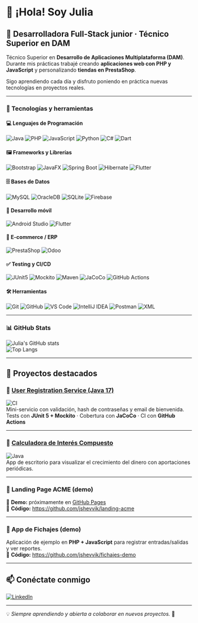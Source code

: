 # 👋 ¡Hola! Soy Julia  

## 🚀 Desarrolladora Full-Stack junior · Técnico Superior en DAM  

Técnico Superior en **Desarrollo de Aplicaciones Multiplataforma (DAM)**.  
Durante mis prácticas trabajé creando **aplicaciones web con PHP y JavaScript** y personalizando **tiendas en PrestaShop**.  

Sigo aprendiendo cada día y disfruto poniendo en práctica nuevas tecnologías en proyectos reales.

---

### 🔧 Tecnologías y herramientas

#### 💻 Lenguajes de Programación
![Java](https://img.shields.io/badge/Java-ED8B00?style=for-the-badge&logo=java&logoColor=white)
![PHP](https://img.shields.io/badge/PHP-777BB4?style=for-the-badge&logo=php&logoColor=white)
![JavaScript](https://img.shields.io/badge/JavaScript-F7DF1E?style=for-the-badge&logo=javascript&logoColor=black)
![Python](https://img.shields.io/badge/Python-3776AB?style=for-the-badge&logo=python&logoColor=white)
![C#](https://img.shields.io/badge/C%23-239120?style=for-the-badge&logo=c-sharp&logoColor=white)
![Dart](https://img.shields.io/badge/Dart-0175C2?style=for-the-badge&logo=dart&logoColor=white)

#### 🖼️ Frameworks y Librerías
![Bootstrap](https://img.shields.io/badge/Bootstrap-7952B3?style=for-the-badge&logo=bootstrap&logoColor=white)
![JavaFX](https://img.shields.io/badge/JavaFX-1E90FF?style=for-the-badge&logo=openjdk&logoColor=white)
![Spring Boot](https://img.shields.io/badge/Spring%20Boot-6DB33F?style=for-the-badge&logo=spring&logoColor=white)
![Hibernate](https://img.shields.io/badge/Hibernate-59666C?style=for-the-badge&logo=hibernate&logoColor=white)
![Flutter](https://img.shields.io/badge/Flutter-02569B?style=for-the-badge&logo=flutter&logoColor=white)

#### 🗄️ Bases de Datos
![MySQL](https://img.shields.io/badge/MySQL-4479A1?style=for-the-badge&logo=mysql&logoColor=white)
![OracleDB](https://img.shields.io/badge/Oracle-F80000?style=for-the-badge&logo=oracle&logoColor=white)
![SQLite](https://img.shields.io/badge/SQLite-003B57?style=for-the-badge&logo=sqlite&logoColor=white)
![Firebase](https://img.shields.io/badge/Firebase-FFCA28?style=for-the-badge&logo=firebase&logoColor=black)

#### 📱 Desarrollo móvil
![Android Studio](https://img.shields.io/badge/Android%20Studio-3DDC84?style=for-the-badge&logo=android-studio&logoColor=white)
![Flutter](https://img.shields.io/badge/Flutter-02569B?style=for-the-badge&logo=flutter&logoColor=white)

#### 🛒 E-commerce / ERP
![PrestaShop](https://img.shields.io/badge/PrestaShop-DF0067?style=for-the-badge&logo=prestashop&logoColor=white)
![Odoo](https://img.shields.io/badge/Odoo-714B67?style=for-the-badge&logo=odoo&logoColor=white)

#### ✅ Testing y CI/CD
![JUnit5](https://img.shields.io/badge/JUnit5-25A162?style=for-the-badge&logo=junit5&logoColor=white)
![Mockito](https://img.shields.io/badge/Mockito-25A162?style=for-the-badge&logo=mockito&logoColor=white)
![Maven](https://img.shields.io/badge/Maven-C71A36?style=for-the-badge&logo=apache-maven&logoColor=white)
![JaCoCo](https://img.shields.io/badge/JaCoCo-007396?style=for-the-badge&logo=java&logoColor=white)
![GitHub Actions](https://img.shields.io/badge/GitHub%20Actions-2088FF?style=for-the-badge&logo=github-actions&logoColor=white)

#### 🛠️ Herramientas
![Git](https://img.shields.io/badge/Git-F05032?style=for-the-badge&logo=git&logoColor=white)
![GitHub](https://img.shields.io/badge/GitHub-181717?style=for-the-badge&logo=github&logoColor=white)
![VS Code](https://img.shields.io/badge/VS%20Code-007ACC?style=for-the-badge&logo=visual-studio-code&logoColor=white)
![IntelliJ IDEA](https://img.shields.io/badge/IntelliJ%20IDEA-000000?style=for-the-badge&logo=intellij-idea&logoColor=white)
![Postman](https://img.shields.io/badge/Postman-FF6C37?style=for-the-badge&logo=postman&logoColor=white)
![XML](https://img.shields.io/badge/XML-FF6600?style=for-the-badge&logo=xml&logoColor=white)


---

### 📊 GitHub Stats  

![Julia's GitHub stats](https://github-readme-stats.vercel.app/api?username=jshevvik&show_icons=true&theme=cobalt)  
![Top Langs](https://github-readme-stats.vercel.app/api/top-langs/?username=jshevvik&layout=compact&theme=cobalt)  

---

## 📌 Proyectos destacados

### 🔹 [User Registration Service (Java 17)](https://github.com/jshevvik/user-registration-service)  
![CI](https://github.com/jshevvik/user-registration-service/actions/workflows/ci.yml/badge.svg)  
Mini-servicio con validación, hash de contraseñas y email de bienvenida.  
Tests con **JUnit 5 + Mockito** · Cobertura con **JaCoCo** · CI con **GitHub Actions**  

---

### 🔹 [Calculadora de Interés Compuesto](https://github.com/jshevvik/calculadora-intereses)  
![Java](https://img.shields.io/badge/Java-ED8B00?style=flat&logo=java&logoColor=white)  
App de escritorio para visualizar el crecimiento del dinero con aportaciones periódicas.  

---

### 🔹 Landing Page ACME (demo)  
🔗 **Demo:** próximamente en [GitHub Pages](https://jshevvik.github.io/landing-acme/)  
🔗 **Código:** https://github.com/jshevvik/landing-acme  

---

### 🔹 App de Fichajes (demo)  
Aplicación de ejemplo en **PHP + JavaScript** para registrar entradas/salidas y ver reportes.  
🔗 **Código:** https://github.com/jshevvik/fichajes-demo  

---

## 📫 Conéctate conmigo  

[![LinkedIn](https://img.shields.io/badge/LinkedIn-0A66C2?style=for-the-badge&logo=linkedin&logoColor=white)](https://www.linkedin.com/in/shevchenkoiuliia/)  

---

💡 *Siempre aprendiendo y abierta a colaborar en nuevos proyectos.* 🚀
